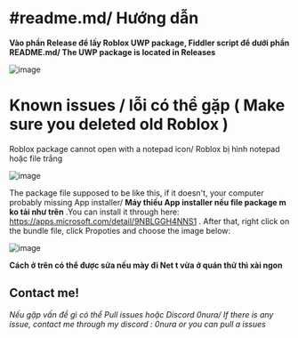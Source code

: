 # #readme.md/ Hướng dẫn
**Vào phần Release để lấy Roblox UWP package, Fiddler script để dưới phần README.md/ The UWP package is located in Releases**


![image](https://github.com/longudesu1111/roblox-592/assets/118007825/cc91a0c2-cde4-4e49-8ec4-4f7891778850)

<h1>Known issues / lỗi có thể gặp ( Make sure you deleted old Roblox )</h1>

Roblox package cannot open with a notepad icon/ Roblox bị hình notepad hoặc file trắng

![image](https://github.com/longudesu1111/roblox-592/assets/118007825/abf0d640-f9f2-47eb-9d35-5d709fc311f5)


 The package file supposed to be like this, if it doesn't, your computer probably missing App installer/ <b>Máy thiếu App installer nếu file package m ko tải như trên</b>
.You can install it through here: https://apps.microsoft.com/detail/9NBLGGH4NNS1 . After that, right click on the bundle file, click Propoties and choose the image below:

![image](https://github.com/longudesu1111/roblox-592/assets/118007825/1dacf4ab-4c11-420a-9025-e61719ee226a)

<b> Cách ở trên có thể được sửa nếu mày đi Net t vừa ở quán thử thì xài ngon </b>

<h2>Contact me!</h2>


*Nếu gặp vấn đề gì có thể Pull issues hoặc Discord 0nura/ If there is any issue, contact me through my discord : 0nura or you can pull a issues*

